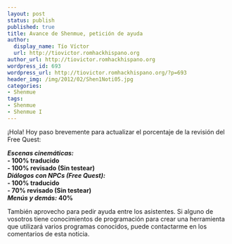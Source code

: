 ```yaml
---
layout: post
status: publish
published: true
title: Avance de Shenmue, petición de ayuda
author:
  display_name: Tío Víctor
  url: http://tiovictor.romhackhispano.org
author_url: http://tiovictor.romhackhispano.org
wordpress_id: 693
wordpress_url: http://tiovictor.romhackhispano.org/?p=693
header_img: /img/2012/02/Shen1Noti05.jpg
categories:
- Shenmue
tags:
- Shenmue
- Shenmue I
---
```

¡Hola! Hoy paso brevemente para actualizar el porcentaje de la revisión del 
Free Quest:

**_Escenas cinemáticas:_**  
**- 100% traducido**  
**- 100% revisado (Sin testear)**  
_**Diálogos con NPCs (Free Quest):**_  
**- 100% traducido**  
**- 70% revisado (Sin testear)**  
**_Menús y demás:_ 40%**

También aprovecho para pedir ayuda entre los asistentes. Si alguno de vosotros 
tiene conocimientos de programación para crear una herramienta que utilizará 
varios programas conocidos, puede contactarme en los comentarios de esta noticia.
